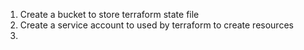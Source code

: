 1. Create a bucket to store terraform state file
2. Create a service account to used by terraform to create resources
3. 
